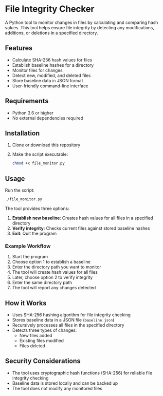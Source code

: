 # File Integrity Checker

A Python tool to monitor changes in files by calculating and comparing hash values. This tool helps ensure file integrity by detecting any modifications, additions, or deletions in a specified directory.

## Features

- Calculate SHA-256 hash values for files
- Establish baseline hashes for a directory
- Monitor files for changes
- Detect new, modified, and deleted files
- Store baseline data in JSON format
- User-friendly command-line interface

## Requirements

- Python 3.6 or higher
- No external dependencies required

## Installation

1. Clone or download this repository

3. Make the script executable:
   ```bash
   chmod +x file_monitor.py
   ```

## Usage

Run the script:
```bash
./file_monitor.py
```

The tool provides three options:

1. **Establish new baseline**: Creates hash values for all files in a specified directory
2. **Verify integrity**: Checks current files against stored baseline hashes
3. **Exit**: Quit the program

### Example Workflow

1. Start the program
2. Choose option 1 to establish a baseline
3. Enter the directory path you want to monitor
4. The tool will create hash values for all files
5. Later, choose option 2 to verify integrity
6. Enter the same directory path
7. The tool will report any changes detected

## How it Works

- Uses SHA-256 hashing algorithm for file integrity checking
- Stores baseline data in a JSON file (`baseline.json`)
- Recursively processes all files in the specified directory
- Detects three types of changes:
  - New files added
  - Existing files modified
  - Files deleted

## Security Considerations

- The tool uses cryptographic hash functions (SHA-256) for reliable file integrity checking
- Baseline data is stored locally and can be backed up
- The tool does not modify any monitored files 
